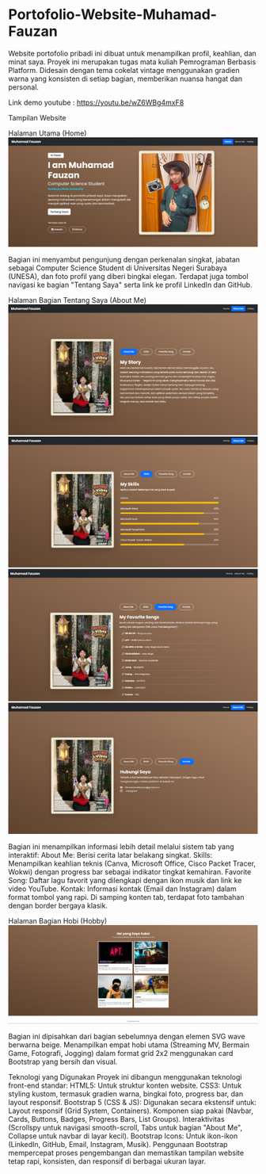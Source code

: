 # Portofolio-Website-Muhamad-Fauzan

Website portofolio pribadi ini dibuat untuk menampilkan profil, keahlian, dan minat saya. Proyek ini merupakan tugas mata kuliah Pemrograman Berbasis Platform. Didesain dengan tema cokelat vintage menggunakan gradien warna yang konsisten di setiap bagian, memberikan nuansa hangat dan personal.

Link demo youtube : https://youtu.be/wZ6WBg4mxF8

Tampilan Website

Halaman Utama (Home)
![alt text](https://github.com/013Fauzan-gif/Portofolio-Website-Muhamad-Fauzan/blob/main/Project%20UTS/Tampilan%20Website/Tampilan%20Home.png)

Bagian ini menyambut pengunjung dengan perkenalan singkat, jabatan sebagai Computer Science Student di Universitas Negeri Surabaya (UNESA), dan foto profil yang diberi bingkai elegan. Terdapat juga tombol navigasi ke bagian "Tentang Saya" serta link ke profil LinkedIn dan GitHub.

Halaman Bagian Tentang Saya (About Me)
![alt text](https://github.com/013Fauzan-gif/Portofolio-Website-Muhamad-Fauzan/blob/main/Project%20UTS/Tampilan%20Website/Tampilan%20About(1).png)
![alt text](https://github.com/013Fauzan-gif/Portofolio-Website-Muhamad-Fauzan/blob/main/Project%20UTS/Tampilan%20Website/Tampilan%20About(2).png)
![alt text](https://github.com/013Fauzan-gif/Portofolio-Website-Muhamad-Fauzan/blob/main/Project%20UTS/Tampilan%20Website/Tampilan%20About(3).png)
![alt text](https://github.com/013Fauzan-gif/Portofolio-Website-Muhamad-Fauzan/blob/main/Project%20UTS/Tampilan%20Website/Tampilan%20About(4).png)


Bagian ini menampilkan informasi lebih detail melalui sistem tab yang interaktif:
About Me: Berisi cerita latar belakang singkat.
Skills: Menampilkan keahlian teknis (Canva, Microsoft Office, Cisco Packet Tracer, Wokwi) dengan progress bar sebagai indikator tingkat kemahiran.
Favorite Song: Daftar lagu favorit yang dilengkapi dengan ikon musik dan link ke video YouTube.
Kontak: Informasi kontak (Email dan Instagram) dalam format tombol yang rapi.
Di samping konten tab, terdapat foto tambahan dengan border bergaya klasik.

Halaman Bagian Hobi (Hobby)
![alt text](https://github.com/013Fauzan-gif/Portofolio-Website-Muhamad-Fauzan/blob/main/Project%20UTS/Tampilan%20Website/Tampilan%20Hobby.png)

Bagian ini dipisahkan dari bagian sebelumnya dengan elemen SVG wave berwarna beige. Menampilkan empat hobi utama (Streaming MV, Bermain Game, Fotografi, Jogging) dalam format grid 2x2 menggunakan card Bootstrap yang bersih dan visual.


Teknologi yang Digunakan
Proyek ini dibangun menggunakan teknologi front-end standar:
HTML5: Untuk struktur konten website.
CSS3: Untuk styling kustom, termasuk gradien warna, bingkai foto, progress bar, dan layout responsif.
Bootstrap 5 (CSS & JS): Digunakan secara ekstensif untuk:
Layout responsif (Grid System, Containers).
Komponen siap pakai (Navbar, Cards, Buttons, Badges, Progress Bars, List Groups).
Interaktivitas (Scrollspy untuk navigasi smooth-scroll, Tabs untuk bagian "About Me", Collapse untuk navbar di layar kecil).
Bootstrap Icons: Untuk ikon-ikon (LinkedIn, GitHub, Email, Instagram, Musik).
Penggunaan Bootstrap mempercepat proses pengembangan dan memastikan tampilan website tetap rapi, konsisten, dan responsif di berbagai ukuran layar.
